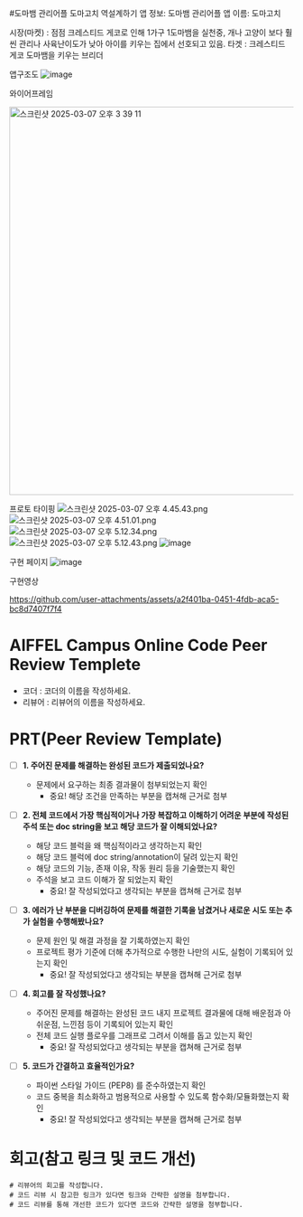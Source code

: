 #도마뱀 관리어플 도마고치 역설계하기 
앱 정보: 도마뱀 관리어플 
앱 이름: 도마고치

시장(마켓) : 점점 크레스티드 게코로 인해 1가구 1도마뱀을 실천중, 개나 고양이 보다 훨씬 관리나 사육난이도가 낮아 아이를 키우는 집에서 선호되고 있음. 
타겟 : 크레스티드 게코 도마뱀을 키우는 브리더


앱구조도
![image](https://github.com/user-attachments/assets/8797b023-ab90-4d01-b2ba-2c1a7b1b7500)


와이어프레임 

<img width="687" alt="스크린샷 2025-03-07 오후 3 39 11" src="https://github.com/user-attachments/assets/ec44b601-c3f9-4314-95af-311b3cf7fe75" />

프로토 타이핑
![스크린샷 2025-03-07 오후 4.45.43.png](attachment:6e18845f-eca0-414a-ad32-1b5d0a8e3962:스크린샷_2025-03-07_오후_4.45.43.png)
![스크린샷 2025-03-07 오후 4.51.01.png](attachment:c1f42dba-8f92-4bef-8c61-69ea3833238c:스크린샷_2025-03-07_오후_4.51.01.png)
![스크린샷 2025-03-07 오후 5.12.34.png](attachment:b9043772-610b-4748-8fee-32ebf7cd3d30:스크린샷_2025-03-07_오후_5.12.34.png)
![스크린샷 2025-03-07 오후 5.12.43.png](attachment:dbd2f5c1-1c7f-4f19-975e-fea979397472:스크린샷_2025-03-07_오후_5.12.43.png)
![image](https://github.com/user-attachments/assets/f268fb48-3316-4c0e-997a-aa2c23582ff7)

구현 페이지 
![image](https://github.com/user-attachments/assets/10fd872c-58b1-42ac-a5e2-0b4fe8c3dffd)

구현영상



https://github.com/user-attachments/assets/a2f401ba-0451-4fdb-aca5-bc8d7407f7f4













# AIFFEL Campus Online Code Peer Review Templete
- 코더 : 코더의 이름을 작성하세요.
- 리뷰어 : 리뷰어의 이름을 작성하세요.


# PRT(Peer Review Template)
- [ ]  **1. 주어진 문제를 해결하는 완성된 코드가 제출되었나요?**
    - 문제에서 요구하는 최종 결과물이 첨부되었는지 확인
        - 중요! 해당 조건을 만족하는 부분을 캡쳐해 근거로 첨부
    
- [ ]  **2. 전체 코드에서 가장 핵심적이거나 가장 복잡하고 이해하기 어려운 부분에 작성된 
주석 또는 doc string을 보고 해당 코드가 잘 이해되었나요?**
    - 해당 코드 블럭을 왜 핵심적이라고 생각하는지 확인
    - 해당 코드 블럭에 doc string/annotation이 달려 있는지 확인
    - 해당 코드의 기능, 존재 이유, 작동 원리 등을 기술했는지 확인
    - 주석을 보고 코드 이해가 잘 되었는지 확인
        - 중요! 잘 작성되었다고 생각되는 부분을 캡쳐해 근거로 첨부
        
- [ ]  **3. 에러가 난 부분을 디버깅하여 문제를 해결한 기록을 남겼거나
새로운 시도 또는 추가 실험을 수행해봤나요?**
    - 문제 원인 및 해결 과정을 잘 기록하였는지 확인
    - 프로젝트 평가 기준에 더해 추가적으로 수행한 나만의 시도, 
    실험이 기록되어 있는지 확인
        - 중요! 잘 작성되었다고 생각되는 부분을 캡쳐해 근거로 첨부
        
- [ ]  **4. 회고를 잘 작성했나요?**
    - 주어진 문제를 해결하는 완성된 코드 내지 프로젝트 결과물에 대해
    배운점과 아쉬운점, 느낀점 등이 기록되어 있는지 확인
    - 전체 코드 실행 플로우를 그래프로 그려서 이해를 돕고 있는지 확인
        - 중요! 잘 작성되었다고 생각되는 부분을 캡쳐해 근거로 첨부
        
- [ ]  **5. 코드가 간결하고 효율적인가요?**
    - 파이썬 스타일 가이드 (PEP8) 를 준수하였는지 확인
    - 코드 중복을 최소화하고 범용적으로 사용할 수 있도록 함수화/모듈화했는지 확인
        - 중요! 잘 작성되었다고 생각되는 부분을 캡쳐해 근거로 첨부


# 회고(참고 링크 및 코드 개선)
```
# 리뷰어의 회고를 작성합니다.
# 코드 리뷰 시 참고한 링크가 있다면 링크와 간략한 설명을 첨부합니다.
# 코드 리뷰를 통해 개선한 코드가 있다면 코드와 간략한 설명을 첨부합니다.
```
